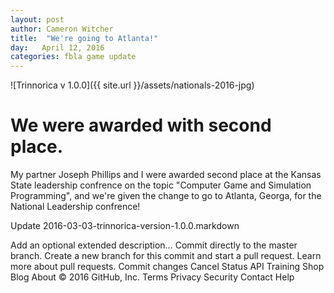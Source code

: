 ```yaml
---
layout: post
author: Cameron Witcher
title:  "We're going to Atlanta!"
day:   April 12, 2016
categories: fbla game update
---
```

![Trinnorica v 1.0.0]({{ site.url }}/assets/nationals-2016-jpg)
<h1>We were awarded with second place.</h1>
<p>My partner Joseph Phillips and I were awarded second place at the Kansas State leadership confrence on the topic "Computer Game and Simulation Programming", and we're given the change to go to Atlanta, Georga, for the National Leadership confrence!</p>


Update 2016-03-03-trinnorica-version-1.0.0.markdown

Add an optional extended description…
  Commit directly to the master branch.
  Create a new branch for this commit and start a pull request. Learn more about pull requests.
Commit changes  Cancel
Status API Training Shop Blog About
© 2016 GitHub, Inc. Terms Privacy Security Contact Help
